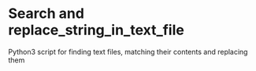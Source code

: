 # Search and replace_string_in_text_file
Python3 script for finding text files, matching their contents and replacing them

